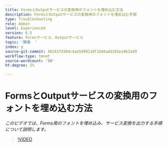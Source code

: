 ```yaml
---
title: FormsとOutputサービスの変換用のフォントを埋め込む方法
description: FormsとOutputサービスの変換用のフォントを埋め込む手順
type: Troubleshooting
role: Admin
level: Experienced
version: 6.5
feature: Formsサービス、Outputサービス
topic: '開発  '
index: y
source-git-commit: 462417d384c4aa5d99110f1b8dadd165ea9b2a49
workflow-type: tm+mt
source-wordcount: '50'
ht-degree: 2%

---
```


# FormsとOutputサービスの変換用のフォントを埋め込む方法

*このビデオでは、Forms用のフォントを埋め込み、サービス変換を出力する手順について説明します。*

>[!VIDEO](https://video.tv.adobe.com/v/335496?quality=9&learn=on)
